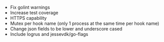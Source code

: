 * Fix golint warnings
* Increase test coverage
* HTTPS capability
* Mutex per hook name (only 1 process at the same time per hook name)
* Change json fields to be lower and underscore cased
* Include logrus and jessevdk/go-flags

